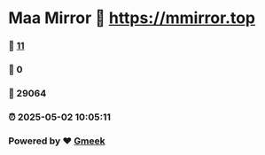# Maa Mirror :link: https://mmirror.top 
### :page_facing_up: [11](https://mmirror.top/tag.html) 
### :speech_balloon: 0 
### :hibiscus: 29064 
### :alarm_clock: 2025-05-02 10:05:11 
### Powered by :heart: [Gmeek](https://github.com/Meekdai/Gmeek)
